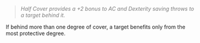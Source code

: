 > *<span style="color:rgb(125, 125, 125)">Half Cover provides a +2 bonus to AC and Dexterity saving throws to a target behind it.</span>*

If behind more than one degree of cover, a target benefits only from the most protective degree. 